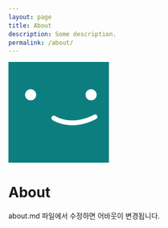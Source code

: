 ```yaml
---
layout: page
title: About
description: Some description.
permalink: /about/
---
```


<img class="img-rounded" src="/assets/img/uploads/profile.png" alt="Thiago Rossener" width="200">

# About

about.md 파일에서 수정하면 어바웃이 변경됩니다.